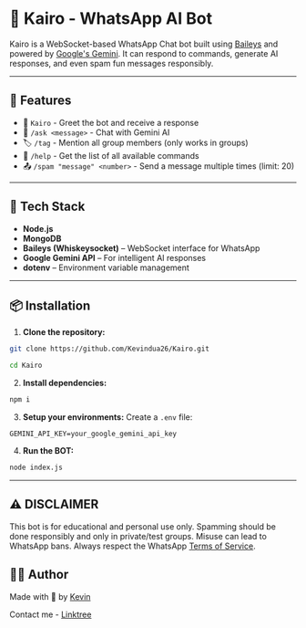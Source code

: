 # 🤖 Kairo - WhatsApp AI Bot

Kairo is a WebSocket-based WhatsApp Chat bot built using [Baileys](https://github.com/WhiskeySockets/Baileys) and powered by [Google's Gemini](https://ai.google.dev/gemini-api/docs). It can respond to commands, generate AI responses, and even spam fun messages responsibly. 

---

## 🚀 Features

- 👋 `Kairo` - Greet the bot and receive a response  
- 🤖 `/ask <message>` - Chat with Gemini AI  
- 🏷️ `/tag` - Mention all group members (only works in groups)
- 📖 `/help` - Get the list of all available commands 
- 📤 `/spam "message" <number>` - Send a message multiple times (limit: 20)

---

## 🧠 Tech Stack

- **Node.js**
- **MongoDB**
- **Baileys (Whiskeysocket)** – WebSocket interface for WhatsApp
- **Google Gemini API** – For intelligent AI responses
- **dotenv** – Environment variable management

---

## 📦 Installation

1. **Clone the repository:**
```bash
git clone https://github.com/Kevindua26/Kairo.git

cd Kairo
```

2. **Install dependencies:**
```bash
npm i
```

3. **Setup your environments:**
Create a `.env` file:
```env
GEMINI_API_KEY=your_google_gemini_api_key
```

4. **Run the BOT:**
```bash 
node index.js
```

---

## ⚠️ DISCLAIMER
This bot is for educational and personal use only. Spamming should be done responsibly and only in private/test groups. Misuse can lead to WhatsApp bans. Always respect the WhatsApp [Terms of Service](https://www.whatsapp.com/legal/terms-of-service).

## 🧑‍💻 Author
Made with 💙 by [Kevin](https://linktr.ee/kevindua26?utm_source=linktree_profile_share&ltsid=a223b61f-5c64-4827-b465-e388f3e07dea)

Contact me - [Linktree](https://linktr.ee/kevindua26?utm_source=linktree_profile_share&ltsid=a223b61f-5c64-4827-b465-e388f3e07dea)